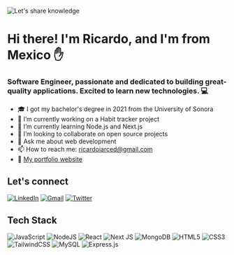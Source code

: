 ![Let's share knowledge](https://github.com/ricardoiarced/ricardoiarced/assets/88550263/a6177de4-a6da-4a8f-8344-fbe25f49e83a)

# Hi there! I'm Ricardo, and I'm from Mexico ✋

### Software Engineer, passionate and dedicated to building great-quality applications. Excited to learn new technologies. 💻

- 🎓 I got my bachelor's degree in 2021 from the University of Sonora
- 🔭 I’m currently working on a Habit tracker project
- 🌱 I’m currently learning Node.js and Next.js
- 👯 I’m looking to collaborate on open source projects
- 💬 Ask me about web development
- 📫 How to reach me: ricardoiarced@gmail.com
- 💼 [My portfolio website](https://www.ricardoirvinarcediaz.com)

## Let's connect
[![LinkedIn](https://img.shields.io/badge/linkedin-%230077B5.svg?style=for-the-badge&logo=linkedin&logoColor=white)](https://www.linkedin.com/in/ricardo-irvin-arce-diaz/)
[![Gmail](https://img.shields.io/badge/Gmail-D14836?style=for-the-badge&logo=gmail&logoColor=white)](mailto:ricardoiarced@gmail.com)
[![Twitter](https://img.shields.io/badge/Twitter-%231DA1F2.svg?style=for-the-badge&logo=Twitter&logoColor=white)](https://twitter.com/ricardoiarced)

## Tech Stack
![JavaScript](https://img.shields.io/badge/javascript-%23323330.svg?style=for-the-badge&logo=javascript&logoColor=%23F7DF1E)
![NodeJS](https://img.shields.io/badge/node.js-6DA55F?style=for-the-badge&logo=node.js&logoColor=white)
![React](https://img.shields.io/badge/react-%2320232a.svg?style=for-the-badge&logo=react&logoColor=%2361DAFB)
![Next JS](https://img.shields.io/badge/Next-black?style=for-the-badge&logo=next.js&logoColor=white)
![MongoDB](https://img.shields.io/badge/MongoDB-%234ea94b.svg?style=for-the-badge&logo=mongodb&logoColor=white)
![HTML5](https://img.shields.io/badge/html5-%23E34F26.svg?style=for-the-badge&logo=html5&logoColor=white)
![CSS3](https://img.shields.io/badge/css3-%231572B6.svg?style=for-the-badge&logo=css3&logoColor=white)
![TailwindCSS](https://img.shields.io/badge/tailwindcss-%2338B2AC.svg?style=for-the-badge&logo=tailwind-css&logoColor=white)
![MySQL](https://img.shields.io/badge/mysql-%2300f.svg?style=for-the-badge&logo=mysql&logoColor=white)
![Express.js](https://img.shields.io/badge/express.js-%23404d59.svg?style=for-the-badge&logo=express&logoColor=%2361DAFB)
